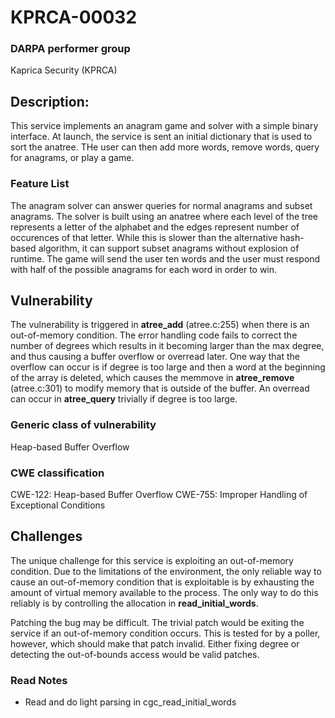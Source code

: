 # KPRCA-00032

### DARPA performer group
Kaprica Security (KPRCA)

## Description:

This service implements an anagram game and solver with a simple binary interface. At launch, the service is sent an initial dictionary that is used to sort the anatree. THe user can then add more words, remove words, query for anagrams, or play a game.

### Feature List

The anagram solver can answer queries for normal anagrams and subset anagrams. The solver is built using an anatree where each level of the tree represents a letter of the alphabet and the edges represent number of occurences of that letter. While this is slower than the alternative hash-based algorithm, it can support subset anagrams without explosion of runtime. The game will send the user ten words and the user must respond with half of the possible anagrams for each word in order to win.

## Vulnerability

The vulnerability is triggered in **atree_add** (atree.c:255) when there is an out-of-memory condition. The error handling code fails to correct the number of degrees which results in it becoming larger than the max degree, and thus causing a buffer overflow or overread later. One way that the overflow can occur is if degree is too large and then a word at the beginning of the array is deleted, which causes the memmove in **atree_remove** (atree.c:301) to modify memory that is outside of the buffer. An overread can occur in **atree_query** trivially if degree is too large.

### Generic class of vulnerability
Heap-based Buffer Overflow

### CWE classification
CWE-122: Heap-based Buffer Overflow
CWE-755: Improper Handling of Exceptional Conditions

## Challenges

The unique challenge for this service is exploiting an out-of-memory condition. Due to the limitations of the environment, the only reliable way to cause an out-of-memory condition that is exploitable is by exhausting the amount of virtual memory available to the process. The only way to do this reliably is by controlling the allocation in **read_initial_words**.

Patching the bug may be difficult. The trivial patch would be exiting the service if an out-of-memory condition occurs. This is tested for by a poller, however, which should make that patch invalid. Either fixing degree or detecting the out-of-bounds access would be valid patches.

### Read Notes

* Read and do light parsing in cgc_read_initial_words